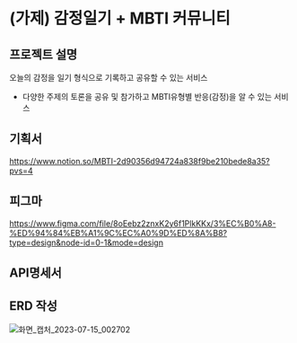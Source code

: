 # (가제) 감정일기 + MBTI 커뮤니티

## 프로젝트 설명

오늘의 감정을 일기 형식으로 기록하고 공유할 수 있는 서비스

- 다양한 주제의 토론을 공유 및 참가하고 MBTI유형별 반응(감정)을 알 수 있는 서비스

## 기획서

https://www.notion.so/MBTI-2d90356d94724a838f9be210bede8a35?pvs=4

## 피그마

https://www.figma.com/file/8oEebz2znxK2y6f1PlkKKx/3%EC%B0%A8-%ED%94%84%EB%A1%9C%EC%A0%9D%ED%8A%B8?type=design&node-id=0-1&mode=design

## API명세서

## ERD 작성

![화면_캡처_2023-07-15_002702](/uploads/463078b2588ede406d03705863508789/화면_캡처_2023-07-15_002702.png)
